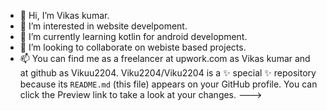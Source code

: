 - 👋 Hi, I’m Vikas kumar.
- 👀 I’m interested in website develpoment.
- 🌱 I’m currently learning kotlin for android development.
- 💞️ I’m looking to collaborate on webiste based projects.
- 📫 You can find me as a freelancer at upwork.com as Vikas kumar and at github as Vikuu2204.
 Viku2204/Viku2204 is a ✨ special ✨ repository because its `README.md` (this file) appears on your GitHub profile.
You can click the Preview link to take a look at your changes.
--->
